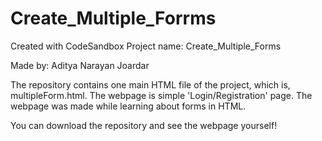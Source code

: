 # Create_Multiple_Forrms
Created with CodeSandbox
Project name: Create_Multiple_Forms

Made by: Aditya Narayan Joardar

The repository contains one main HTML file of the project, which is, multipleForm.html. 
The webpage is simple 'Login/Registration' page. The webpage was made while learning about forms in HTML.

You can download the repository and see the webpage yourself!
